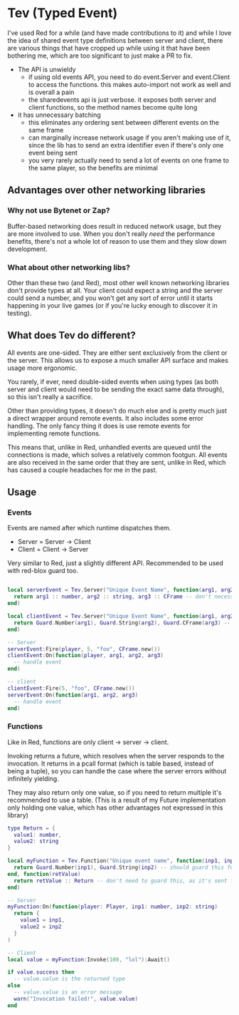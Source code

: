 # Tev (Typed Event)

I've used Red for a while (and have made contributions to it) and while I love the idea of shared event type definitions between server and client, there are various things that have cropped up while using it that have been bothering me, which are too significant to just make a PR to fix.

- The API is unwieldy
  - if using old events API, you need to do event.Server and event.Client to access the functions. this makes auto-import not work as well and is overall a pain
  - the sharedevents api is just verbose. it exposes both server and client functions, so the method names become quite long
- it has unnecessary batching
  - this eliminates any ordering sent between different events on the same frame
  - can marginally increase network usage if you aren't making use of it, since the lib has to send an extra identifier even if there's only one event being sent
  - you very rarely actually need to send a lot of events on one frame to the same player, so the benefits are minimal

## Advantages over other networking libraries

### Why not use Bytenet or Zap?

Buffer-based networking does result in reduced network usage, but they are more involved to use. When you don't really *need* the performance benefits, there's not a whole lot of reason to use them and they slow down development.

### What about other networking libs?

Other than these two (and Red), most other well known networking libraries don't provide types at all. Your client could expect a string and the server could send a number, and you won't get any sort of error until it starts happening in your live games (or if you're lucky enough to discover it in testing).

## What does Tev do different?

All events are one-sided. They are either sent exclusively from the client or the server. This allows us to expose a much smaller API surface and makes usage more ergonomic.

You rarely, if ever, need double-sided events when using types (as both server and client would need to be sending the exact same data through), so this isn't really a sacrifice.

Other than providing types, it doesn't do much else and is pretty much just a direct wrapper around remote events. It also includes some error handling. The only fancy thing it does is use remote events for implementing remote functions.

This means that, unlike in Red, unhandled events are queued until the connections is made, which solves a relatively common footgun. All events are also received in the same order that they are sent, unlike in Red, which has caused a couple headaches for me in the past.

## Usage

### Events

Events are named after which runtime dispatches them.

- Server = Server -> Client
- Client = Client -> Server

Very similar to Red, just a slightly different API. Recommended to be used with red-blox guard too.

```lua

local serverEvent = Tev.Server("Unique Event Name", function(arg1, arg2, arg3)
  return arg1 :: number, arg2 :: string, arg3 :: CFrame -- don't necessarily need to use Guard for server events.
end)

local clientEvent = Tev.Server("Unique Event Name", function(arg1, arg2, arg3)
  return Guard.Number(arg1), Guard.String(arg2), Guard.CFrame(arg3) -- should definitely use guard for client events to prevent exploiters sending incorrect types
end)

-- Server
serverEvent:Fire(player, 5, "foo", CFrame.new())
clientEvent:On(function(player, arg1, arg2, arg3)
  -- handle event
end)

-- client
clientEvent:Fire(5, "foo", CFrame.new())
serverEvent:On(function(arg1, arg2, arg3)
  -- handle event
end)

```

### Functions

Like in Red, functions are only client -> server -> client.

Invoking returns a future, which resolves when the server responds to the invocation.
It returns in a pcall format (which is table based, instead of being a tuple), so you can handle the case where the server errors without infinitely yielding.

They may also return only one value, so if you need to return multiple it's recommended to use a table.
(This is a result of my Future implementation only holding one value, which has other advantages not expressed in this library)

```lua
type Return = {
  value1: number,
  value2: string
}

local myFunction = Tev.Function("Unique event name", function(inp1, inp2)
  return Guard.Number(inp1), Guard.String(inp2) -- should guard this function to stop exploiters sending incorrect types
end, function(retValue)
  return retValue :: Return -- don't need to guard this, as it's sent from the server
end)

-- Server
myFunction:On(function(player: Player, inp1: number, inp2: string)
  return {
    value1 = inp1,
    value2 = inp2
  }
)

-- Client
local value = myFunction:Invoke(100, "lol"):Await()

if value.success then
  -- value.value is the returned type
else
  -- value.value is an error message
  warn("Invocation failed!", value.value)
end
```
